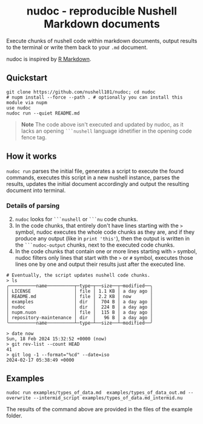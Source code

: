 <h1 align="center">nudoc - reproducible Nushell Markdown documents</h1>

Execute chunks of nushell code within markdown documents, output results to the terminal or write them back to your `.md` document.

nudoc is inspired by [R Markdown](https://bookdown.org/yihui/rmarkdown/basics.html#basics).

## Quickstart

```
git clone https://github.com/nushell101/nudoc; cd nudoc
# nupm install --force --path . # optionally you can install this module via nupm
use nudoc
nudoc run --quiet README.md
```
> **Note**
> The code above isn't executed and updated by nudoc, as it lacks an opening ` ```nushell ` language idnetifier in the opening code fence tag.

## How it works

`nudoc run` parses the initial file, generates a script to execute the found commands, executes this script in a new nushell instance, parses the results, updates the initial document accordingly and output the resulting document into terminal.

### Details of parsing

2. `nudoc` looks for ` ```nushell ` or ` ```nu ` code chunks.
3. In the code chunks, that entirely don't have lines starting with the `>` symbol, nudoc executes the whole code chunks as they are, and if they produce any output (like in `print 'this'`), then the output is written in the ` ```nudoc-output ` chunks, next to the executed code chunks.
4. In the code chunks that contain one or more lines starting with `>` symbol, nudoc filters only lines that start with the `>` or `#` symbol, executes those lines one by one and output their results just after the executed line.

```nushell
# Eventually, the script updates nushell code chunks.
> ls
╭──────────name──────────┬─type─┬──size──┬─modified──╮
│ LICENSE                │ file │ 1.1 KB │ a day ago │
│ README.md              │ file │ 2.2 KB │ now       │
│ examples               │ dir  │  704 B │ a day ago │
│ nudoc                  │ dir  │  224 B │ a day ago │
│ nupm.nuon              │ file │  115 B │ a day ago │
│ repository-maintenance │ dir  │   96 B │ a day ago │
╰──────────name──────────┴─type─┴──size──┴─modified──╯

> date now
Sun, 18 Feb 2024 15:32:52 +0000 (now)
> git rev-list --count HEAD
41
> git log -1 --format="%cd" --date=iso
2024-02-17 05:38:49 +0000
```

## Examples

```
nudoc run examples/types_of_data.md  examples/types_of_data_out.md --overwrite --intermid_script examples/types_of_data.md_intermid.nu
```

The results of the command above are provided in the files of the example folder.
